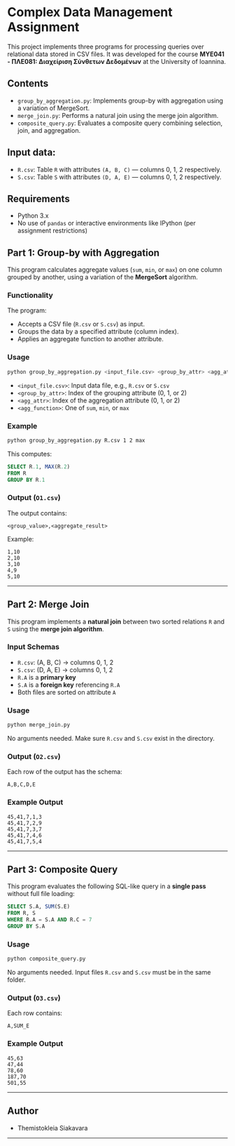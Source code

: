 # Complex Data Management Assignment

This project implements three programs for processing queries over relational data stored in CSV files. It was developed for the course **ΜΥΕ041 - ΠΛΕ081: Διαχείριση Σύνθετων Δεδομένων** at the University of Ioannina.

## Contents

- `group_by_aggregation.py`: Implements group-by with aggregation using a variation of MergeSort.
- `merge_join.py`: Performs a natural join using the merge join algorithm.
- `composite_query.py`: Evaluates a composite query combining selection, join, and aggregation.

## Input data:
- `R.csv`: Table `R` with attributes `(A, B, C)` — columns 0, 1, 2 respectively.
- `S.csv`: Table `S` with attributes `(D, A, E)` — columns 0, 1, 2 respectively.

## Requirements

- Python 3.x
- No use of `pandas` or interactive environments like IPython (per assignment restrictions)

## Part 1: Group-by with Aggregation

This program calculates aggregate values (`sum`, `min`, or `max`) on one column grouped by another, using a variation of the **MergeSort** algorithm.

### Functionality

The program:
- Accepts a CSV file (`R.csv` or `S.csv`) as input.
- Groups the data by a specified attribute (column index).
- Applies an aggregate function to another attribute.

### Usage

```bash
python group_by_aggregation.py <input_file.csv> <group_by_attr> <agg_attr> <agg_function>
```

- `<input_file.csv>`: Input data file, e.g., `R.csv` or `S.csv`
- `<group_by_attr>`: Index of the grouping attribute (0, 1, or 2)
- `<agg_attr>`: Index of the aggregation attribute (0, 1, or 2)
- `<agg_function>`: One of `sum`, `min`, or `max`

### Example

```bash
python group_by_aggregation.py R.csv 1 2 max
```

This computes:

```sql
SELECT R.1, MAX(R.2)
FROM R
GROUP BY R.1
```

### Output (`O1.csv`)

The output contains:

```
<group_value>,<aggregate_result>
```

Example:

```
1,10
2,10
3,10
4,9
5,10
```

---

## Part 2: Merge Join

This program implements a **natural join** between two sorted relations `R` and `S` using the **merge join algorithm**.

### Input Schemas

- `R.csv`: (A, B, C) → columns 0, 1, 2
- `S.csv`: (D, A, E) → columns 0, 1, 2
- `R.A` is a **primary key**
- `S.A` is a **foreign key** referencing `R.A`
- Both files are sorted on attribute `A`

### Usage

```bash
python merge_join.py
```

No arguments needed. Make sure `R.csv` and `S.csv` exist in the directory.

### Output (`O2.csv`)

Each row of the output has the schema:

```
A,B,C,D,E
```

### Example Output

```
45,41,7,1,3
45,41,7,2,9
45,41,7,3,7
45,41,7,4,6
45,41,7,5,4
```

---

## Part 3: Composite Query

This program evaluates the following SQL-like query in a **single pass** without full file loading:

```sql
SELECT S.A, SUM(S.E)
FROM R, S
WHERE R.A = S.A AND R.C = 7
GROUP BY S.A
```

### Usage

```bash
python composite_query.py
```

No arguments needed. Input files `R.csv` and `S.csv` must be in the same folder.

### Output (`O3.csv`)

Each row contains:

```
A,SUM_E
```

### Example Output

```
45,63
47,44
78,60
187,70
501,55
```

---
## Author

- Themistokleia Siakavara
---
